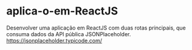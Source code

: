 # aplica-o-em-ReactJS
Desenvolver uma aplicação em ReactJS com duas rotas principais, que consuma dados da API pública JSONPlaceholder. https://jsonplaceholder.typicode.com/
